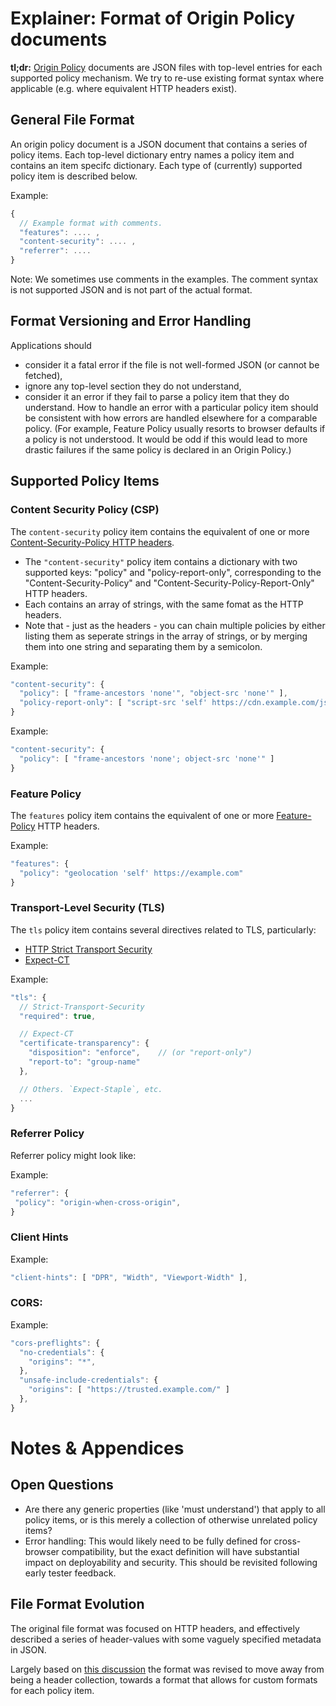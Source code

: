 # Explainer: Format of Origin Policy documents

**tl;dr:** [Origin Policy](README.md) documents are JSON files with top-level
entries for each supported policy mechanism. We try to re-use existing format
syntax where applicable (e.g. where equivalent HTTP headers exist).

## General File Format

An origin policy document is a JSON document that contains a series of policy
items. Each top-level dictionary entry names a policy item and contains an
item specifc dictionary. Each type of (currently) supported policy item is
described below.

Example:

```js
{
  // Example format with comments.
  "features": .... ,
  "content-security": .... ,
  "referrer": ....
}
```

Note: We sometimes use comments in the examples. The comment syntax is not
      supported JSON and is not part of the actual format.

## Format Versioning and Error Handling

Applications should

- consider it a fatal error if the file is not well-formed JSON (or cannot be
  fetched),
- ignore any top-level section they do not understand,
- consider it an error if they fail to parse a policy item that they do
  understand. How to handle an error with a particular policy item should
  be consistent with how errors are handled elsewhere for a comparable policy.
  (For example, Feature Policy usually resorts to browser defaults if a policy
  is not understood. It would be odd if this would lead to more drastic
  failures if the same policy is declared in an Origin Policy.)

## Supported Policy Items

### Content Security Policy (CSP)

The `content-security` policy item contains the equivalent of one or
more
[Content-Security-Policy HTTP headers](https://developer.mozilla.org/en-US/docs/Web/HTTP/CSP).

- The `"content-security"` policy item contains a dictionary with two
  supported keys: "policy" and "policy-report-only", corresponding to the
  "Content-Security-Policy" and "Content-Security-Policy-Report-Only" HTTP
  headers.
- Each contains an array of strings, with the same fomat as the HTTP headers.
- Note that - just as the headers - you can chain multiple policies by either
  listing them as seperate strings in the array of strings, or by merging them
  into one string and separating them by a semicolon.

Example:

```js
"content-security": {
  "policy": [ "frame-ancestors 'none'", "object-src 'none'" ],
  "policy-report-only": [ "script-src 'self' https://cdn.example.com/js/" ]
}
```

Example:

```js
"content-security": {
  "policy": [ "frame-ancestors 'none'; object-src 'none'" ]
}
```


### Feature Policy

The `features` policy item contains the equivalent of one or more
[Feature-Policy](https://wicg.github.io/feature-policy/) HTTP headers.

Example:

```js
"features": {
  "policy": "geolocation 'self' https://example.com"
}
```


### Transport-Level Security (TLS)

The `tls` policy item contains several directives related to TLS, particularly:

- [HTTP Strict Transport Security](https://tools.ietf.org/html/rfc6797)
- [Expect-CT](https://developer.mozilla.org/en-US/docs/Web/HTTP/Headers/Expect-CT)

Example:

```js
"tls": {
  // Strict-Transport-Security
  "required": true,

  // Expect-CT
  "certificate-transparency": {
    "disposition": "enforce",    // (or "report-only")
    "report-to": "group-name"
  },

  // Others. `Expect-Staple`, etc.
  ...
}
```

### Referrer Policy

Referrer policy might look like:

Example:

```js
"referrer": {
 "policy": "origin-when-cross-origin",
}
```

### Client Hints

Example:

```js
"client-hints": [ "DPR", "Width", "Viewport-Width" ],
```

### CORS:

Example:

```js
"cors-preflights": {
  "no-credentials": {
    "origins": "*",
  },
  "unsafe-include-credentials": {
    "origins": [ "https://trusted.example.com/" ]
  },
}
```

# Notes & Appendices

## Open Questions

- Are there any generic properties (like 'must understand') that apply to all
  policy items, or is this merely a collection of otherwise unrelated policy
  items?
- Error handling: This would likely need to be fully defined for cross-browser
  compatibility, but the exact definition will have substantial impact on
  deployability and security. This should be revisited following early tester
  feedback.


## File Format Evolution

The original file format was focused on HTTP headers, and effectively described
a series of header-values with some vaguely specified metadata in JSON.

Largely based on
[this discussion](https://github.com/WICG/origin-policy/issues/19#issuecomment-321229817)
the format was revised to move away from being a header collection,
towards a format that allows for custom formats for each policy item.

